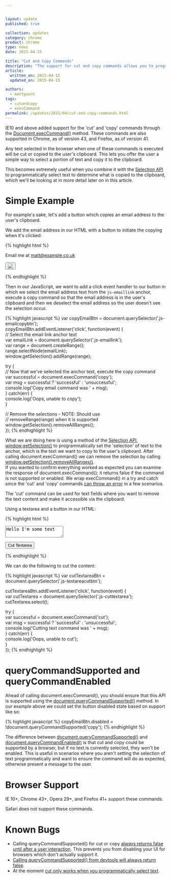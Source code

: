 ```yaml
---


layout: update
published: true

collection: updates
category: chrome
product: chrome
type: news
date: 2015-04-15

title: "Cut and Copy Commands"
description: "The support for cut and copy commands allows you to programmatically cut and copy selected text to the users clipboard"
article:
  written_on: 2015-04-15
  updated_on: 2015-04-15

authors:
  - mattgaunt
tags:
  - cutandcopy
  - execCommand
permalink: /updates/2015/04/cut-and-copy-commands.html
---
```


IE10 and above added support for the 'cut' and 'copy' commands through the 
[Document.execCommand()](https://www.google.com/url?q=https%3A%2F%2Fdeveloper.mozilla.org%2Fen-US%2Fdocs%2FWeb%2FAPI%2FDocument%2FexecCommand&sa=D&sntz=1&usg=AFQjCNGXS6fCPqMRGr1_NECYZuxIOyVURg) 
method. These commands are also supported in Chrome, as of version 43, and Firefox, as of version 41.

Any text selected in the browser when one of these commands is executed will be 
cut or copied to the user's clipboard. This lets you offer the user a simple way 
to select a portion of text and copy it to the clipboard.

This becomes extremely useful when you combine it with the [Selection 
API](https://developer.mozilla.org/en-US/docs/Web/API/Selection) to 
programmatically select text to determine what is copied to the clipboard, which 
we'll be looking at in more detail later on in this article. 

# Simple Example

For example's sake, let's add a button which copies an email address to the 
user's clipboard.

We add the email address in our HTML with a button to initiate the copying when it's clicked:
  
{% highlight html %}
<p>Email me at <a class="js-emaillink" href="mailto:matt@example.co.uk">matt@example.co.uk</a></p>

<p><button class="js-emailcopybtn"><img src="./images/copy-icon.png" /></button></p>
{% endhighlight %}

Then in our JavaScript, we want to add a click event handler to our button in 
which we select the email address text from the `js-emaillink` anchor, execute a copy 
command so that the email address is in the user's clipboard and then we 
deselect the email address so the user doesn't see the selection occur.
    
{% highlight javascript %}
var copyEmailBtn = document.querySelector('.js-emailcopybtn');  
copyEmailBtn.addEventListener('click', function(event) {  
  // Select the email link anchor text  
  var emailLink = document.querySelector('.js-emaillink');  
  var range = document.createRange();  
  range.selectNode(emailLink);  
  window.getSelection().addRange(range);  
    
  try {  
    // Now that we've selected the anchor text, execute the copy command  
    var successful = document.execCommand('copy');  
    var msg = successful ? 'successful' : 'unsuccessful';  
    console.log('Copy email command was ' + msg);  
  } catch(err) {  
    console.log('Oops, unable to copy');  
  }  
    
  // Remove the selections - NOTE: Should use   
  // removeRange(range) when it is supported  
  window.getSelection().removeAllRanges();  
});
{% endhighlight %}

What we are doing here is using a method of the [Selection 
API](https://developer.mozilla.org/en-US/docs/Web/API/Selection), 
[window.getSelection()](https://developer.mozilla.org/en-US/docs/Web/API/Window/getSelection) 
to programmatically set the 'selection' of text to the anchor, which is the text we 
want to copy to the user's clipboard. After calling document.execCommand() we 
can remove the selection by calling 
[window.getSelection().removeAllRanges()](https://developer.mozilla.org/en-US/docs/Web/API/Selection/removeAllRanges).  
If you wanted to confirm everything worked as expected you can examine the 
response of document.execCommand(); it returns false if the command is not 
supported or enabled. We wrap execCommand() in a try and catch since the 'cut' 
and 'copy' commands [can throw an 
error](https://dvcs.w3.org/hg/editing/raw-file/tip/editing.html#the-copy-command) 
in a few scenarios.

The 'cut' command can be used for text fields where you want to remove the text 
content and make it accessible via the clipboard.

Using a textarea and a button in our HTML:
    
{% highlight html %}
<p><textarea class="js-cuttextarea">Hello I'm some text</textarea></p>
  
<p><button class="js-textareacutbtn" disable>Cut Textarea</button></p>
{% endhighlight %}

We can do the following to cut the content:
    
{% highlight javascript %}
var cutTextareaBtn = document.querySelector('.js-textareacutbtn');

cutTextareaBtn.addEventListener('click', function(event) {  
  var cutTextarea = document.querySelector('.js-cuttextarea');  
  cutTextarea.select();

  try {  
    var successful = document.execCommand('cut');  
    var msg = successful ? 'successful' : 'unsuccessful';  
    console.log('Cutting text command was ' + msg);  
  } catch(err) {  
    console.log('Oops, unable to cut');  
  }  
});
{% endhighlight %}

# queryCommandSupported and queryCommandEnabled

Ahead of calling document.execCommand(), you should ensure that this API is 
supported using the 
[document.queryCommandSupported()](https://developer.mozilla.org/en-US/docs/Web/API/Document/queryCommandSupported) 
method. In our example above we could set the button disabled state based on 
support like so:

{% highlight javascript %}
copyEmailBtn.disabled = !document.queryCommandSupported('copy');
{% endhighlight %}

The difference between 
[document.queryCommandSupported()](https://dvcs.w3.org/hg/editing/raw-file/tip/editing.html#querycommandsupported()) 
and 
[document.queryCommandEnabled()](https://dvcs.w3.org/hg/editing/raw-file/tip/editing.html#querycommandenabled()) 
is that cut and copy could be supported by a browser, but if no text is currently selected, they won't be enabled. This is useful in scenarios where you aren't 
setting the selection of text programmatically and want to ensure the command 
will do as expected, otherwise present a message to the user.

# Browser Support

IE 10+, Chrome 43+, Opera 29+, and Firefox 41+ support these commands.

Safari does not support these commands.

# Known Bugs

* Calling queryCommandSupported() for cut or copy [always returns false until after a user interaction](//crbug.com/476508). 
  This prevents you from disabling your UI for browsers which don't actually 
  support it.
* [Calling queryCommandSupported() from devtools will always return 
  false](//crbug.com/475868).
* At the moment [cut only works when you programmatically select 
  text](//crbug.com/476848). 
